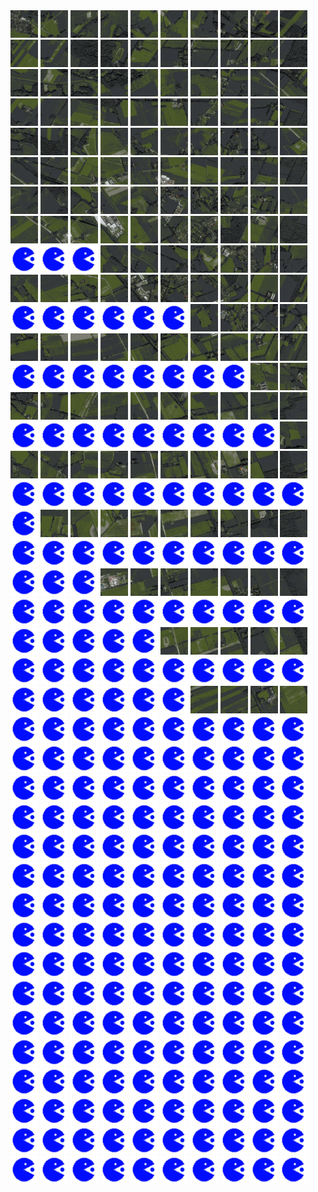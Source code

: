 <html>
<div>
<img src="https://github.com/HakkaTjakka/NL_TILE_MAP/blob/main/18/648/-1050/r.6480.-10500.png" height="44" width="44">
<img src="https://github.com/HakkaTjakka/NL_TILE_MAP/blob/main/18/648/-1050/r.6481.-10500.png" height="44" width="44">
<img src="https://github.com/HakkaTjakka/NL_TILE_MAP/blob/main/18/648/-1050/r.6482.-10500.png" height="44" width="44">
<img src="https://github.com/HakkaTjakka/NL_TILE_MAP/blob/main/18/648/-1050/r.6483.-10500.png" height="44" width="44">
<img src="https://github.com/HakkaTjakka/NL_TILE_MAP/blob/main/18/648/-1050/r.6484.-10500.png" height="44" width="44">
<img src="https://github.com/HakkaTjakka/NL_TILE_MAP/blob/main/18/648/-1050/r.6485.-10500.png" height="44" width="44">
<img src="https://github.com/HakkaTjakka/NL_TILE_MAP/blob/main/18/648/-1050/r.6486.-10500.png" height="44" width="44">
<img src="https://github.com/HakkaTjakka/NL_TILE_MAP/blob/main/18/648/-1050/r.6487.-10500.png" height="44" width="44">
<img src="https://github.com/HakkaTjakka/NL_TILE_MAP/blob/main/18/648/-1050/r.6488.-10500.png" height="44" width="44">
<img src="https://github.com/HakkaTjakka/NL_TILE_MAP/blob/main/18/648/-1050/r.6489.-10500.png" height="44" width="44">
<img src="https://github.com/HakkaTjakka/NL_TILE_MAP/blob/main/18/649/-1050/r.6490.-10500.png" height="44" width="44">
<img src="https://github.com/HakkaTjakka/NL_TILE_MAP/blob/main/18/649/-1050/r.6491.-10500.png" height="44" width="44">
<img src="https://github.com/HakkaTjakka/NL_TILE_MAP/blob/main/18/649/-1050/r.6492.-10500.png" height="44" width="44">
<img src="https://github.com/HakkaTjakka/NL_TILE_MAP/blob/main/18/649/-1050/r.6493.-10500.png" height="44" width="44">
<img src="https://github.com/HakkaTjakka/NL_TILE_MAP/blob/main/18/649/-1050/r.6494.-10500.png" height="44" width="44">
<img src="https://github.com/HakkaTjakka/NL_TILE_MAP/blob/main/18/649/-1050/r.6495.-10500.png" height="44" width="44">
<img src="https://github.com/HakkaTjakka/NL_TILE_MAP/blob/main/18/649/-1050/r.6496.-10500.png" height="44" width="44">
<img src="https://github.com/HakkaTjakka/NL_TILE_MAP/blob/main/18/649/-1050/r.6497.-10500.png" height="44" width="44">
<img src="https://github.com/HakkaTjakka/NL_TILE_MAP/blob/main/18/649/-1050/r.6498.-10500.png" height="44" width="44">
<img src="https://github.com/HakkaTjakka/NL_TILE_MAP/blob/main/18/649/-1050/r.6499.-10500.png" height="44" width="44">
<br>
<img src="https://github.com/HakkaTjakka/NL_TILE_MAP/blob/main/18/648/-1050/r.6480.-10499.png" height="44" width="44">
<img src="https://github.com/HakkaTjakka/NL_TILE_MAP/blob/main/18/648/-1050/r.6481.-10499.png" height="44" width="44">
<img src="https://github.com/HakkaTjakka/NL_TILE_MAP/blob/main/18/648/-1050/r.6482.-10499.png" height="44" width="44">
<img src="https://github.com/HakkaTjakka/NL_TILE_MAP/blob/main/18/648/-1050/r.6483.-10499.png" height="44" width="44">
<img src="https://github.com/HakkaTjakka/NL_TILE_MAP/blob/main/18/648/-1050/r.6484.-10499.png" height="44" width="44">
<img src="https://github.com/HakkaTjakka/NL_TILE_MAP/blob/main/18/648/-1050/r.6485.-10499.png" height="44" width="44">
<img src="https://github.com/HakkaTjakka/NL_TILE_MAP/blob/main/18/648/-1050/r.6486.-10499.png" height="44" width="44">
<img src="https://github.com/HakkaTjakka/NL_TILE_MAP/blob/main/18/648/-1050/r.6487.-10499.png" height="44" width="44">
<img src="https://github.com/HakkaTjakka/NL_TILE_MAP/blob/main/18/648/-1050/r.6488.-10499.png" height="44" width="44">
<img src="https://github.com/HakkaTjakka/NL_TILE_MAP/blob/main/18/648/-1050/r.6489.-10499.png" height="44" width="44">
<img src="https://github.com/HakkaTjakka/NL_TILE_MAP/blob/main/18/649/-1050/r.6490.-10499.png" height="44" width="44">
<img src="https://github.com/HakkaTjakka/NL_TILE_MAP/blob/main/18/649/-1050/r.6491.-10499.png" height="44" width="44">
<img src="https://github.com/HakkaTjakka/NL_TILE_MAP/blob/main/18/649/-1050/r.6492.-10499.png" height="44" width="44">
<img src="https://github.com/HakkaTjakka/NL_TILE_MAP/blob/main/18/649/-1050/r.6493.-10499.png" height="44" width="44">
<img src="https://github.com/HakkaTjakka/NL_TILE_MAP/blob/main/18/649/-1050/r.6494.-10499.png" height="44" width="44">
<img src="https://github.com/HakkaTjakka/NL_TILE_MAP/blob/main/18/649/-1050/r.6495.-10499.png" height="44" width="44">
<img src="https://github.com/HakkaTjakka/NL_TILE_MAP/blob/main/18/649/-1050/r.6496.-10499.png" height="44" width="44">
<img src="https://github.com/HakkaTjakka/NL_TILE_MAP/blob/main/18/649/-1050/r.6497.-10499.png" height="44" width="44">
<img src="https://github.com/HakkaTjakka/NL_TILE_MAP/blob/main/18/649/-1050/r.6498.-10499.png" height="44" width="44">
<img src="https://github.com/HakkaTjakka/NL_TILE_MAP/blob/main/18/649/-1050/r.6499.-10499.png" height="44" width="44">
<br>
<img src="https://github.com/HakkaTjakka/NL_TILE_MAP/blob/main/18/648/-1050/r.6480.-10498.png" height="44" width="44">
<img src="https://github.com/HakkaTjakka/NL_TILE_MAP/blob/main/18/648/-1050/r.6481.-10498.png" height="44" width="44">
<img src="https://github.com/HakkaTjakka/NL_TILE_MAP/blob/main/18/648/-1050/r.6482.-10498.png" height="44" width="44">
<img src="https://github.com/HakkaTjakka/NL_TILE_MAP/blob/main/18/648/-1050/r.6483.-10498.png" height="44" width="44">
<img src="https://github.com/HakkaTjakka/NL_TILE_MAP/blob/main/18/648/-1050/r.6484.-10498.png" height="44" width="44">
<img src="https://github.com/HakkaTjakka/NL_TILE_MAP/blob/main/18/648/-1050/r.6485.-10498.png" height="44" width="44">
<img src="https://github.com/HakkaTjakka/NL_TILE_MAP/blob/main/18/648/-1050/r.6486.-10498.png" height="44" width="44">
<img src="https://github.com/HakkaTjakka/NL_TILE_MAP/blob/main/18/648/-1050/r.6487.-10498.png" height="44" width="44">
<img src="https://github.com/HakkaTjakka/NL_TILE_MAP/blob/main/18/648/-1050/r.6488.-10498.png" height="44" width="44">
<img src="https://github.com/HakkaTjakka/NL_TILE_MAP/blob/main/18/648/-1050/r.6489.-10498.png" height="44" width="44">
<img src="https://github.com/HakkaTjakka/NL_TILE_MAP/blob/main/18/649/-1050/r.6490.-10498.png" height="44" width="44">
<img src="https://github.com/HakkaTjakka/NL_TILE_MAP/blob/main/18/649/-1050/r.6491.-10498.png" height="44" width="44">
<img src="https://github.com/HakkaTjakka/NL_TILE_MAP/blob/main/18/649/-1050/r.6492.-10498.png" height="44" width="44">
<img src="https://github.com/HakkaTjakka/NL_TILE_MAP/blob/main/18/649/-1050/r.6493.-10498.png" height="44" width="44">
<img src="https://github.com/HakkaTjakka/NL_TILE_MAP/blob/main/18/649/-1050/r.6494.-10498.png" height="44" width="44">
<img src="https://github.com/HakkaTjakka/NL_TILE_MAP/blob/main/18/649/-1050/r.6495.-10498.png" height="44" width="44">
<img src="https://github.com/HakkaTjakka/NL_TILE_MAP/blob/main/18/649/-1050/r.6496.-10498.png" height="44" width="44">
<img src="https://github.com/HakkaTjakka/NL_TILE_MAP/blob/main/18/649/-1050/r.6497.-10498.png" height="44" width="44">
<img src="https://github.com/HakkaTjakka/NL_TILE_MAP/blob/main/18/649/-1050/r.6498.-10498.png" height="44" width="44">
<img src="https://github.com/HakkaTjakka/NL_TILE_MAP/blob/main/18/649/-1050/r.6499.-10498.png" height="44" width="44">
<br>
<img src="https://github.com/HakkaTjakka/NL_TILE_MAP/blob/main/18/648/-1050/r.6480.-10497.png" height="44" width="44">
<img src="https://github.com/HakkaTjakka/NL_TILE_MAP/blob/main/18/648/-1050/r.6481.-10497.png" height="44" width="44">
<img src="https://github.com/HakkaTjakka/NL_TILE_MAP/blob/main/18/648/-1050/r.6482.-10497.png" height="44" width="44">
<img src="https://github.com/HakkaTjakka/NL_TILE_MAP/blob/main/18/648/-1050/r.6483.-10497.png" height="44" width="44">
<img src="https://github.com/HakkaTjakka/NL_TILE_MAP/blob/main/18/648/-1050/r.6484.-10497.png" height="44" width="44">
<img src="https://github.com/HakkaTjakka/NL_TILE_MAP/blob/main/18/648/-1050/r.6485.-10497.png" height="44" width="44">
<img src="https://github.com/HakkaTjakka/NL_TILE_MAP/blob/main/18/648/-1050/r.6486.-10497.png" height="44" width="44">
<img src="https://github.com/HakkaTjakka/NL_TILE_MAP/blob/main/18/648/-1050/r.6487.-10497.png" height="44" width="44">
<img src="https://github.com/HakkaTjakka/NL_TILE_MAP/blob/main/18/648/-1050/r.6488.-10497.png" height="44" width="44">
<img src="https://github.com/HakkaTjakka/NL_TILE_MAP/blob/main/18/648/-1050/r.6489.-10497.png" height="44" width="44">
<img src="https://github.com/HakkaTjakka/NL_TILE_MAP/blob/main/18/649/-1050/r.6490.-10497.png" height="44" width="44">
<img src="https://github.com/HakkaTjakka/NL_TILE_MAP/blob/main/18/649/-1050/r.6491.-10497.png" height="44" width="44">
<img src="https://github.com/HakkaTjakka/NL_TILE_MAP/blob/main/18/649/-1050/r.6492.-10497.png" height="44" width="44">
<img src="https://github.com/HakkaTjakka/NL_TILE_MAP/blob/main/18/649/-1050/r.6493.-10497.png" height="44" width="44">
<img src="https://github.com/HakkaTjakka/NL_TILE_MAP/blob/main/18/649/-1050/r.6494.-10497.png" height="44" width="44">
<img src="https://github.com/HakkaTjakka/NL_TILE_MAP/blob/main/18/649/-1050/r.6495.-10497.png" height="44" width="44">
<img src="https://github.com/HakkaTjakka/NL_TILE_MAP/blob/main/18/649/-1050/r.6496.-10497.png" height="44" width="44">
<img src="https://github.com/HakkaTjakka/NL_TILE_MAP/blob/main/18/649/-1050/r.6497.-10497.png" height="44" width="44">
<img src="https://github.com/HakkaTjakka/NL_TILE_MAP/blob/main/18/649/-1050/r.6498.-10497.png" height="44" width="44">
<img src="https://github.com/HakkaTjakka/NL_TILE_MAP/blob/main/18/649/-1050/r.6499.-10497.png" height="44" width="44">
<br>
<img src="https://github.com/HakkaTjakka/NL_TILE_MAP/blob/main/source.png" height="44" width="44">
<img src="https://github.com/HakkaTjakka/NL_TILE_MAP/blob/main/source.png" height="44" width="44">
<img src="https://github.com/HakkaTjakka/NL_TILE_MAP/blob/main/source.png" height="44" width="44">
<img src="https://github.com/HakkaTjakka/NL_TILE_MAP/blob/main/18/648/-1050/r.6483.-10496.png" height="44" width="44">
<img src="https://github.com/HakkaTjakka/NL_TILE_MAP/blob/main/18/648/-1050/r.6484.-10496.png" height="44" width="44">
<img src="https://github.com/HakkaTjakka/NL_TILE_MAP/blob/main/18/648/-1050/r.6485.-10496.png" height="44" width="44">
<img src="https://github.com/HakkaTjakka/NL_TILE_MAP/blob/main/18/648/-1050/r.6486.-10496.png" height="44" width="44">
<img src="https://github.com/HakkaTjakka/NL_TILE_MAP/blob/main/18/648/-1050/r.6487.-10496.png" height="44" width="44">
<img src="https://github.com/HakkaTjakka/NL_TILE_MAP/blob/main/18/648/-1050/r.6488.-10496.png" height="44" width="44">
<img src="https://github.com/HakkaTjakka/NL_TILE_MAP/blob/main/18/648/-1050/r.6489.-10496.png" height="44" width="44">
<img src="https://github.com/HakkaTjakka/NL_TILE_MAP/blob/main/18/649/-1050/r.6490.-10496.png" height="44" width="44">
<img src="https://github.com/HakkaTjakka/NL_TILE_MAP/blob/main/18/649/-1050/r.6491.-10496.png" height="44" width="44">
<img src="https://github.com/HakkaTjakka/NL_TILE_MAP/blob/main/18/649/-1050/r.6492.-10496.png" height="44" width="44">
<img src="https://github.com/HakkaTjakka/NL_TILE_MAP/blob/main/18/649/-1050/r.6493.-10496.png" height="44" width="44">
<img src="https://github.com/HakkaTjakka/NL_TILE_MAP/blob/main/18/649/-1050/r.6494.-10496.png" height="44" width="44">
<img src="https://github.com/HakkaTjakka/NL_TILE_MAP/blob/main/18/649/-1050/r.6495.-10496.png" height="44" width="44">
<img src="https://github.com/HakkaTjakka/NL_TILE_MAP/blob/main/18/649/-1050/r.6496.-10496.png" height="44" width="44">
<img src="https://github.com/HakkaTjakka/NL_TILE_MAP/blob/main/18/649/-1050/r.6497.-10496.png" height="44" width="44">
<img src="https://github.com/HakkaTjakka/NL_TILE_MAP/blob/main/18/649/-1050/r.6498.-10496.png" height="44" width="44">
<img src="https://github.com/HakkaTjakka/NL_TILE_MAP/blob/main/18/649/-1050/r.6499.-10496.png" height="44" width="44">
<br>
<img src="https://github.com/HakkaTjakka/NL_TILE_MAP/blob/main/source.png" height="44" width="44">
<img src="https://github.com/HakkaTjakka/NL_TILE_MAP/blob/main/source.png" height="44" width="44">
<img src="https://github.com/HakkaTjakka/NL_TILE_MAP/blob/main/source.png" height="44" width="44">
<img src="https://github.com/HakkaTjakka/NL_TILE_MAP/blob/main/source.png" height="44" width="44">
<img src="https://github.com/HakkaTjakka/NL_TILE_MAP/blob/main/source.png" height="44" width="44">
<img src="https://github.com/HakkaTjakka/NL_TILE_MAP/blob/main/source.png" height="44" width="44">
<img src="https://github.com/HakkaTjakka/NL_TILE_MAP/blob/main/18/648/-1050/r.6486.-10495.png" height="44" width="44">
<img src="https://github.com/HakkaTjakka/NL_TILE_MAP/blob/main/18/648/-1050/r.6487.-10495.png" height="44" width="44">
<img src="https://github.com/HakkaTjakka/NL_TILE_MAP/blob/main/18/648/-1050/r.6488.-10495.png" height="44" width="44">
<img src="https://github.com/HakkaTjakka/NL_TILE_MAP/blob/main/18/648/-1050/r.6489.-10495.png" height="44" width="44">
<img src="https://github.com/HakkaTjakka/NL_TILE_MAP/blob/main/18/649/-1050/r.6490.-10495.png" height="44" width="44">
<img src="https://github.com/HakkaTjakka/NL_TILE_MAP/blob/main/18/649/-1050/r.6491.-10495.png" height="44" width="44">
<img src="https://github.com/HakkaTjakka/NL_TILE_MAP/blob/main/18/649/-1050/r.6492.-10495.png" height="44" width="44">
<img src="https://github.com/HakkaTjakka/NL_TILE_MAP/blob/main/18/649/-1050/r.6493.-10495.png" height="44" width="44">
<img src="https://github.com/HakkaTjakka/NL_TILE_MAP/blob/main/18/649/-1050/r.6494.-10495.png" height="44" width="44">
<img src="https://github.com/HakkaTjakka/NL_TILE_MAP/blob/main/18/649/-1050/r.6495.-10495.png" height="44" width="44">
<img src="https://github.com/HakkaTjakka/NL_TILE_MAP/blob/main/18/649/-1050/r.6496.-10495.png" height="44" width="44">
<img src="https://github.com/HakkaTjakka/NL_TILE_MAP/blob/main/18/649/-1050/r.6497.-10495.png" height="44" width="44">
<img src="https://github.com/HakkaTjakka/NL_TILE_MAP/blob/main/18/649/-1050/r.6498.-10495.png" height="44" width="44">
<img src="https://github.com/HakkaTjakka/NL_TILE_MAP/blob/main/18/649/-1050/r.6499.-10495.png" height="44" width="44">
<br>
<img src="https://github.com/HakkaTjakka/NL_TILE_MAP/blob/main/source.png" height="44" width="44">
<img src="https://github.com/HakkaTjakka/NL_TILE_MAP/blob/main/source.png" height="44" width="44">
<img src="https://github.com/HakkaTjakka/NL_TILE_MAP/blob/main/source.png" height="44" width="44">
<img src="https://github.com/HakkaTjakka/NL_TILE_MAP/blob/main/source.png" height="44" width="44">
<img src="https://github.com/HakkaTjakka/NL_TILE_MAP/blob/main/source.png" height="44" width="44">
<img src="https://github.com/HakkaTjakka/NL_TILE_MAP/blob/main/source.png" height="44" width="44">
<img src="https://github.com/HakkaTjakka/NL_TILE_MAP/blob/main/source.png" height="44" width="44">
<img src="https://github.com/HakkaTjakka/NL_TILE_MAP/blob/main/source.png" height="44" width="44">
<img src="https://github.com/HakkaTjakka/NL_TILE_MAP/blob/main/18/648/-1050/r.6488.-10494.png" height="44" width="44">
<img src="https://github.com/HakkaTjakka/NL_TILE_MAP/blob/main/18/648/-1050/r.6489.-10494.png" height="44" width="44">
<img src="https://github.com/HakkaTjakka/NL_TILE_MAP/blob/main/18/649/-1050/r.6490.-10494.png" height="44" width="44">
<img src="https://github.com/HakkaTjakka/NL_TILE_MAP/blob/main/18/649/-1050/r.6491.-10494.png" height="44" width="44">
<img src="https://github.com/HakkaTjakka/NL_TILE_MAP/blob/main/18/649/-1050/r.6492.-10494.png" height="44" width="44">
<img src="https://github.com/HakkaTjakka/NL_TILE_MAP/blob/main/18/649/-1050/r.6493.-10494.png" height="44" width="44">
<img src="https://github.com/HakkaTjakka/NL_TILE_MAP/blob/main/18/649/-1050/r.6494.-10494.png" height="44" width="44">
<img src="https://github.com/HakkaTjakka/NL_TILE_MAP/blob/main/18/649/-1050/r.6495.-10494.png" height="44" width="44">
<img src="https://github.com/HakkaTjakka/NL_TILE_MAP/blob/main/18/649/-1050/r.6496.-10494.png" height="44" width="44">
<img src="https://github.com/HakkaTjakka/NL_TILE_MAP/blob/main/18/649/-1050/r.6497.-10494.png" height="44" width="44">
<img src="https://github.com/HakkaTjakka/NL_TILE_MAP/blob/main/18/649/-1050/r.6498.-10494.png" height="44" width="44">
<img src="https://github.com/HakkaTjakka/NL_TILE_MAP/blob/main/18/649/-1050/r.6499.-10494.png" height="44" width="44">
<br>
<img src="https://github.com/HakkaTjakka/NL_TILE_MAP/blob/main/source.png" height="44" width="44">
<img src="https://github.com/HakkaTjakka/NL_TILE_MAP/blob/main/source.png" height="44" width="44">
<img src="https://github.com/HakkaTjakka/NL_TILE_MAP/blob/main/source.png" height="44" width="44">
<img src="https://github.com/HakkaTjakka/NL_TILE_MAP/blob/main/source.png" height="44" width="44">
<img src="https://github.com/HakkaTjakka/NL_TILE_MAP/blob/main/source.png" height="44" width="44">
<img src="https://github.com/HakkaTjakka/NL_TILE_MAP/blob/main/source.png" height="44" width="44">
<img src="https://github.com/HakkaTjakka/NL_TILE_MAP/blob/main/source.png" height="44" width="44">
<img src="https://github.com/HakkaTjakka/NL_TILE_MAP/blob/main/source.png" height="44" width="44">
<img src="https://github.com/HakkaTjakka/NL_TILE_MAP/blob/main/source.png" height="44" width="44">
<img src="https://github.com/HakkaTjakka/NL_TILE_MAP/blob/main/18/648/-1050/r.6489.-10493.png" height="44" width="44">
<img src="https://github.com/HakkaTjakka/NL_TILE_MAP/blob/main/18/649/-1050/r.6490.-10493.png" height="44" width="44">
<img src="https://github.com/HakkaTjakka/NL_TILE_MAP/blob/main/18/649/-1050/r.6491.-10493.png" height="44" width="44">
<img src="https://github.com/HakkaTjakka/NL_TILE_MAP/blob/main/18/649/-1050/r.6492.-10493.png" height="44" width="44">
<img src="https://github.com/HakkaTjakka/NL_TILE_MAP/blob/main/18/649/-1050/r.6493.-10493.png" height="44" width="44">
<img src="https://github.com/HakkaTjakka/NL_TILE_MAP/blob/main/18/649/-1050/r.6494.-10493.png" height="44" width="44">
<img src="https://github.com/HakkaTjakka/NL_TILE_MAP/blob/main/18/649/-1050/r.6495.-10493.png" height="44" width="44">
<img src="https://github.com/HakkaTjakka/NL_TILE_MAP/blob/main/18/649/-1050/r.6496.-10493.png" height="44" width="44">
<img src="https://github.com/HakkaTjakka/NL_TILE_MAP/blob/main/18/649/-1050/r.6497.-10493.png" height="44" width="44">
<img src="https://github.com/HakkaTjakka/NL_TILE_MAP/blob/main/18/649/-1050/r.6498.-10493.png" height="44" width="44">
<img src="https://github.com/HakkaTjakka/NL_TILE_MAP/blob/main/18/649/-1050/r.6499.-10493.png" height="44" width="44">
<br>
<img src="https://github.com/HakkaTjakka/NL_TILE_MAP/blob/main/source.png" height="44" width="44">
<img src="https://github.com/HakkaTjakka/NL_TILE_MAP/blob/main/source.png" height="44" width="44">
<img src="https://github.com/HakkaTjakka/NL_TILE_MAP/blob/main/source.png" height="44" width="44">
<img src="https://github.com/HakkaTjakka/NL_TILE_MAP/blob/main/source.png" height="44" width="44">
<img src="https://github.com/HakkaTjakka/NL_TILE_MAP/blob/main/source.png" height="44" width="44">
<img src="https://github.com/HakkaTjakka/NL_TILE_MAP/blob/main/source.png" height="44" width="44">
<img src="https://github.com/HakkaTjakka/NL_TILE_MAP/blob/main/source.png" height="44" width="44">
<img src="https://github.com/HakkaTjakka/NL_TILE_MAP/blob/main/source.png" height="44" width="44">
<img src="https://github.com/HakkaTjakka/NL_TILE_MAP/blob/main/source.png" height="44" width="44">
<img src="https://github.com/HakkaTjakka/NL_TILE_MAP/blob/main/source.png" height="44" width="44">
<img src="https://github.com/HakkaTjakka/NL_TILE_MAP/blob/main/source.png" height="44" width="44">
<img src="https://github.com/HakkaTjakka/NL_TILE_MAP/blob/main/18/649/-1050/r.6491.-10492.png" height="44" width="44">
<img src="https://github.com/HakkaTjakka/NL_TILE_MAP/blob/main/18/649/-1050/r.6492.-10492.png" height="44" width="44">
<img src="https://github.com/HakkaTjakka/NL_TILE_MAP/blob/main/18/649/-1050/r.6493.-10492.png" height="44" width="44">
<img src="https://github.com/HakkaTjakka/NL_TILE_MAP/blob/main/18/649/-1050/r.6494.-10492.png" height="44" width="44">
<img src="https://github.com/HakkaTjakka/NL_TILE_MAP/blob/main/18/649/-1050/r.6495.-10492.png" height="44" width="44">
<img src="https://github.com/HakkaTjakka/NL_TILE_MAP/blob/main/18/649/-1050/r.6496.-10492.png" height="44" width="44">
<img src="https://github.com/HakkaTjakka/NL_TILE_MAP/blob/main/18/649/-1050/r.6497.-10492.png" height="44" width="44">
<img src="https://github.com/HakkaTjakka/NL_TILE_MAP/blob/main/18/649/-1050/r.6498.-10492.png" height="44" width="44">
<img src="https://github.com/HakkaTjakka/NL_TILE_MAP/blob/main/18/649/-1050/r.6499.-10492.png" height="44" width="44">
<br>
<img src="https://github.com/HakkaTjakka/NL_TILE_MAP/blob/main/source.png" height="44" width="44">
<img src="https://github.com/HakkaTjakka/NL_TILE_MAP/blob/main/source.png" height="44" width="44">
<img src="https://github.com/HakkaTjakka/NL_TILE_MAP/blob/main/source.png" height="44" width="44">
<img src="https://github.com/HakkaTjakka/NL_TILE_MAP/blob/main/source.png" height="44" width="44">
<img src="https://github.com/HakkaTjakka/NL_TILE_MAP/blob/main/source.png" height="44" width="44">
<img src="https://github.com/HakkaTjakka/NL_TILE_MAP/blob/main/source.png" height="44" width="44">
<img src="https://github.com/HakkaTjakka/NL_TILE_MAP/blob/main/source.png" height="44" width="44">
<img src="https://github.com/HakkaTjakka/NL_TILE_MAP/blob/main/source.png" height="44" width="44">
<img src="https://github.com/HakkaTjakka/NL_TILE_MAP/blob/main/source.png" height="44" width="44">
<img src="https://github.com/HakkaTjakka/NL_TILE_MAP/blob/main/source.png" height="44" width="44">
<img src="https://github.com/HakkaTjakka/NL_TILE_MAP/blob/main/source.png" height="44" width="44">
<img src="https://github.com/HakkaTjakka/NL_TILE_MAP/blob/main/source.png" height="44" width="44">
<img src="https://github.com/HakkaTjakka/NL_TILE_MAP/blob/main/source.png" height="44" width="44">
<img src="https://github.com/HakkaTjakka/NL_TILE_MAP/blob/main/18/649/-1050/r.6493.-10491.png" height="44" width="44">
<img src="https://github.com/HakkaTjakka/NL_TILE_MAP/blob/main/18/649/-1050/r.6494.-10491.png" height="44" width="44">
<img src="https://github.com/HakkaTjakka/NL_TILE_MAP/blob/main/18/649/-1050/r.6495.-10491.png" height="44" width="44">
<img src="https://github.com/HakkaTjakka/NL_TILE_MAP/blob/main/18/649/-1050/r.6496.-10491.png" height="44" width="44">
<img src="https://github.com/HakkaTjakka/NL_TILE_MAP/blob/main/18/649/-1050/r.6497.-10491.png" height="44" width="44">
<img src="https://github.com/HakkaTjakka/NL_TILE_MAP/blob/main/18/649/-1050/r.6498.-10491.png" height="44" width="44">
<img src="https://github.com/HakkaTjakka/NL_TILE_MAP/blob/main/18/649/-1050/r.6499.-10491.png" height="44" width="44">
<br>
<img src="https://github.com/HakkaTjakka/NL_TILE_MAP/blob/main/source.png" height="44" width="44">
<img src="https://github.com/HakkaTjakka/NL_TILE_MAP/blob/main/source.png" height="44" width="44">
<img src="https://github.com/HakkaTjakka/NL_TILE_MAP/blob/main/source.png" height="44" width="44">
<img src="https://github.com/HakkaTjakka/NL_TILE_MAP/blob/main/source.png" height="44" width="44">
<img src="https://github.com/HakkaTjakka/NL_TILE_MAP/blob/main/source.png" height="44" width="44">
<img src="https://github.com/HakkaTjakka/NL_TILE_MAP/blob/main/source.png" height="44" width="44">
<img src="https://github.com/HakkaTjakka/NL_TILE_MAP/blob/main/source.png" height="44" width="44">
<img src="https://github.com/HakkaTjakka/NL_TILE_MAP/blob/main/source.png" height="44" width="44">
<img src="https://github.com/HakkaTjakka/NL_TILE_MAP/blob/main/source.png" height="44" width="44">
<img src="https://github.com/HakkaTjakka/NL_TILE_MAP/blob/main/source.png" height="44" width="44">
<img src="https://github.com/HakkaTjakka/NL_TILE_MAP/blob/main/source.png" height="44" width="44">
<img src="https://github.com/HakkaTjakka/NL_TILE_MAP/blob/main/source.png" height="44" width="44">
<img src="https://github.com/HakkaTjakka/NL_TILE_MAP/blob/main/source.png" height="44" width="44">
<img src="https://github.com/HakkaTjakka/NL_TILE_MAP/blob/main/source.png" height="44" width="44">
<img src="https://github.com/HakkaTjakka/NL_TILE_MAP/blob/main/source.png" height="44" width="44">
<img src="https://github.com/HakkaTjakka/NL_TILE_MAP/blob/main/18/649/-1049/r.6495.-10490.png" height="44" width="44">
<img src="https://github.com/HakkaTjakka/NL_TILE_MAP/blob/main/18/649/-1049/r.6496.-10490.png" height="44" width="44">
<img src="https://github.com/HakkaTjakka/NL_TILE_MAP/blob/main/18/649/-1049/r.6497.-10490.png" height="44" width="44">
<img src="https://github.com/HakkaTjakka/NL_TILE_MAP/blob/main/18/649/-1049/r.6498.-10490.png" height="44" width="44">
<img src="https://github.com/HakkaTjakka/NL_TILE_MAP/blob/main/18/649/-1049/r.6499.-10490.png" height="44" width="44">
<br>
<img src="https://github.com/HakkaTjakka/NL_TILE_MAP/blob/main/source.png" height="44" width="44">
<img src="https://github.com/HakkaTjakka/NL_TILE_MAP/blob/main/source.png" height="44" width="44">
<img src="https://github.com/HakkaTjakka/NL_TILE_MAP/blob/main/source.png" height="44" width="44">
<img src="https://github.com/HakkaTjakka/NL_TILE_MAP/blob/main/source.png" height="44" width="44">
<img src="https://github.com/HakkaTjakka/NL_TILE_MAP/blob/main/source.png" height="44" width="44">
<img src="https://github.com/HakkaTjakka/NL_TILE_MAP/blob/main/source.png" height="44" width="44">
<img src="https://github.com/HakkaTjakka/NL_TILE_MAP/blob/main/source.png" height="44" width="44">
<img src="https://github.com/HakkaTjakka/NL_TILE_MAP/blob/main/source.png" height="44" width="44">
<img src="https://github.com/HakkaTjakka/NL_TILE_MAP/blob/main/source.png" height="44" width="44">
<img src="https://github.com/HakkaTjakka/NL_TILE_MAP/blob/main/source.png" height="44" width="44">
<img src="https://github.com/HakkaTjakka/NL_TILE_MAP/blob/main/source.png" height="44" width="44">
<img src="https://github.com/HakkaTjakka/NL_TILE_MAP/blob/main/source.png" height="44" width="44">
<img src="https://github.com/HakkaTjakka/NL_TILE_MAP/blob/main/source.png" height="44" width="44">
<img src="https://github.com/HakkaTjakka/NL_TILE_MAP/blob/main/source.png" height="44" width="44">
<img src="https://github.com/HakkaTjakka/NL_TILE_MAP/blob/main/source.png" height="44" width="44">
<img src="https://github.com/HakkaTjakka/NL_TILE_MAP/blob/main/source.png" height="44" width="44">
<img src="https://github.com/HakkaTjakka/NL_TILE_MAP/blob/main/18/649/-1049/r.6496.-10489.png" height="44" width="44">
<img src="https://github.com/HakkaTjakka/NL_TILE_MAP/blob/main/18/649/-1049/r.6497.-10489.png" height="44" width="44">
<img src="https://github.com/HakkaTjakka/NL_TILE_MAP/blob/main/18/649/-1049/r.6498.-10489.png" height="44" width="44">
<img src="https://github.com/HakkaTjakka/NL_TILE_MAP/blob/main/18/649/-1049/r.6499.-10489.png" height="44" width="44">
<br>
<img src="https://github.com/HakkaTjakka/NL_TILE_MAP/blob/main/source.png" height="44" width="44">
<img src="https://github.com/HakkaTjakka/NL_TILE_MAP/blob/main/source.png" height="44" width="44">
<img src="https://github.com/HakkaTjakka/NL_TILE_MAP/blob/main/source.png" height="44" width="44">
<img src="https://github.com/HakkaTjakka/NL_TILE_MAP/blob/main/source.png" height="44" width="44">
<img src="https://github.com/HakkaTjakka/NL_TILE_MAP/blob/main/source.png" height="44" width="44">
<img src="https://github.com/HakkaTjakka/NL_TILE_MAP/blob/main/source.png" height="44" width="44">
<img src="https://github.com/HakkaTjakka/NL_TILE_MAP/blob/main/source.png" height="44" width="44">
<img src="https://github.com/HakkaTjakka/NL_TILE_MAP/blob/main/source.png" height="44" width="44">
<img src="https://github.com/HakkaTjakka/NL_TILE_MAP/blob/main/source.png" height="44" width="44">
<img src="https://github.com/HakkaTjakka/NL_TILE_MAP/blob/main/source.png" height="44" width="44">
<img src="https://github.com/HakkaTjakka/NL_TILE_MAP/blob/main/source.png" height="44" width="44">
<img src="https://github.com/HakkaTjakka/NL_TILE_MAP/blob/main/source.png" height="44" width="44">
<img src="https://github.com/HakkaTjakka/NL_TILE_MAP/blob/main/source.png" height="44" width="44">
<img src="https://github.com/HakkaTjakka/NL_TILE_MAP/blob/main/source.png" height="44" width="44">
<img src="https://github.com/HakkaTjakka/NL_TILE_MAP/blob/main/source.png" height="44" width="44">
<img src="https://github.com/HakkaTjakka/NL_TILE_MAP/blob/main/source.png" height="44" width="44">
<img src="https://github.com/HakkaTjakka/NL_TILE_MAP/blob/main/source.png" height="44" width="44">
<img src="https://github.com/HakkaTjakka/NL_TILE_MAP/blob/main/source.png" height="44" width="44">
<img src="https://github.com/HakkaTjakka/NL_TILE_MAP/blob/main/source.png" height="44" width="44">
<img src="https://github.com/HakkaTjakka/NL_TILE_MAP/blob/main/source.png" height="44" width="44">
<br>
<img src="https://github.com/HakkaTjakka/NL_TILE_MAP/blob/main/source.png" height="44" width="44">
<img src="https://github.com/HakkaTjakka/NL_TILE_MAP/blob/main/source.png" height="44" width="44">
<img src="https://github.com/HakkaTjakka/NL_TILE_MAP/blob/main/source.png" height="44" width="44">
<img src="https://github.com/HakkaTjakka/NL_TILE_MAP/blob/main/source.png" height="44" width="44">
<img src="https://github.com/HakkaTjakka/NL_TILE_MAP/blob/main/source.png" height="44" width="44">
<img src="https://github.com/HakkaTjakka/NL_TILE_MAP/blob/main/source.png" height="44" width="44">
<img src="https://github.com/HakkaTjakka/NL_TILE_MAP/blob/main/source.png" height="44" width="44">
<img src="https://github.com/HakkaTjakka/NL_TILE_MAP/blob/main/source.png" height="44" width="44">
<img src="https://github.com/HakkaTjakka/NL_TILE_MAP/blob/main/source.png" height="44" width="44">
<img src="https://github.com/HakkaTjakka/NL_TILE_MAP/blob/main/source.png" height="44" width="44">
<img src="https://github.com/HakkaTjakka/NL_TILE_MAP/blob/main/source.png" height="44" width="44">
<img src="https://github.com/HakkaTjakka/NL_TILE_MAP/blob/main/source.png" height="44" width="44">
<img src="https://github.com/HakkaTjakka/NL_TILE_MAP/blob/main/source.png" height="44" width="44">
<img src="https://github.com/HakkaTjakka/NL_TILE_MAP/blob/main/source.png" height="44" width="44">
<img src="https://github.com/HakkaTjakka/NL_TILE_MAP/blob/main/source.png" height="44" width="44">
<img src="https://github.com/HakkaTjakka/NL_TILE_MAP/blob/main/source.png" height="44" width="44">
<img src="https://github.com/HakkaTjakka/NL_TILE_MAP/blob/main/source.png" height="44" width="44">
<img src="https://github.com/HakkaTjakka/NL_TILE_MAP/blob/main/source.png" height="44" width="44">
<img src="https://github.com/HakkaTjakka/NL_TILE_MAP/blob/main/source.png" height="44" width="44">
<img src="https://github.com/HakkaTjakka/NL_TILE_MAP/blob/main/source.png" height="44" width="44">
<br>
<img src="https://github.com/HakkaTjakka/NL_TILE_MAP/blob/main/source.png" height="44" width="44">
<img src="https://github.com/HakkaTjakka/NL_TILE_MAP/blob/main/source.png" height="44" width="44">
<img src="https://github.com/HakkaTjakka/NL_TILE_MAP/blob/main/source.png" height="44" width="44">
<img src="https://github.com/HakkaTjakka/NL_TILE_MAP/blob/main/source.png" height="44" width="44">
<img src="https://github.com/HakkaTjakka/NL_TILE_MAP/blob/main/source.png" height="44" width="44">
<img src="https://github.com/HakkaTjakka/NL_TILE_MAP/blob/main/source.png" height="44" width="44">
<img src="https://github.com/HakkaTjakka/NL_TILE_MAP/blob/main/source.png" height="44" width="44">
<img src="https://github.com/HakkaTjakka/NL_TILE_MAP/blob/main/source.png" height="44" width="44">
<img src="https://github.com/HakkaTjakka/NL_TILE_MAP/blob/main/source.png" height="44" width="44">
<img src="https://github.com/HakkaTjakka/NL_TILE_MAP/blob/main/source.png" height="44" width="44">
<img src="https://github.com/HakkaTjakka/NL_TILE_MAP/blob/main/source.png" height="44" width="44">
<img src="https://github.com/HakkaTjakka/NL_TILE_MAP/blob/main/source.png" height="44" width="44">
<img src="https://github.com/HakkaTjakka/NL_TILE_MAP/blob/main/source.png" height="44" width="44">
<img src="https://github.com/HakkaTjakka/NL_TILE_MAP/blob/main/source.png" height="44" width="44">
<img src="https://github.com/HakkaTjakka/NL_TILE_MAP/blob/main/source.png" height="44" width="44">
<img src="https://github.com/HakkaTjakka/NL_TILE_MAP/blob/main/source.png" height="44" width="44">
<img src="https://github.com/HakkaTjakka/NL_TILE_MAP/blob/main/source.png" height="44" width="44">
<img src="https://github.com/HakkaTjakka/NL_TILE_MAP/blob/main/source.png" height="44" width="44">
<img src="https://github.com/HakkaTjakka/NL_TILE_MAP/blob/main/source.png" height="44" width="44">
<img src="https://github.com/HakkaTjakka/NL_TILE_MAP/blob/main/source.png" height="44" width="44">
<br>
<img src="https://github.com/HakkaTjakka/NL_TILE_MAP/blob/main/source.png" height="44" width="44">
<img src="https://github.com/HakkaTjakka/NL_TILE_MAP/blob/main/source.png" height="44" width="44">
<img src="https://github.com/HakkaTjakka/NL_TILE_MAP/blob/main/source.png" height="44" width="44">
<img src="https://github.com/HakkaTjakka/NL_TILE_MAP/blob/main/source.png" height="44" width="44">
<img src="https://github.com/HakkaTjakka/NL_TILE_MAP/blob/main/source.png" height="44" width="44">
<img src="https://github.com/HakkaTjakka/NL_TILE_MAP/blob/main/source.png" height="44" width="44">
<img src="https://github.com/HakkaTjakka/NL_TILE_MAP/blob/main/source.png" height="44" width="44">
<img src="https://github.com/HakkaTjakka/NL_TILE_MAP/blob/main/source.png" height="44" width="44">
<img src="https://github.com/HakkaTjakka/NL_TILE_MAP/blob/main/source.png" height="44" width="44">
<img src="https://github.com/HakkaTjakka/NL_TILE_MAP/blob/main/source.png" height="44" width="44">
<img src="https://github.com/HakkaTjakka/NL_TILE_MAP/blob/main/source.png" height="44" width="44">
<img src="https://github.com/HakkaTjakka/NL_TILE_MAP/blob/main/source.png" height="44" width="44">
<img src="https://github.com/HakkaTjakka/NL_TILE_MAP/blob/main/source.png" height="44" width="44">
<img src="https://github.com/HakkaTjakka/NL_TILE_MAP/blob/main/source.png" height="44" width="44">
<img src="https://github.com/HakkaTjakka/NL_TILE_MAP/blob/main/source.png" height="44" width="44">
<img src="https://github.com/HakkaTjakka/NL_TILE_MAP/blob/main/source.png" height="44" width="44">
<img src="https://github.com/HakkaTjakka/NL_TILE_MAP/blob/main/source.png" height="44" width="44">
<img src="https://github.com/HakkaTjakka/NL_TILE_MAP/blob/main/source.png" height="44" width="44">
<img src="https://github.com/HakkaTjakka/NL_TILE_MAP/blob/main/source.png" height="44" width="44">
<img src="https://github.com/HakkaTjakka/NL_TILE_MAP/blob/main/source.png" height="44" width="44">
<br>
<img src="https://github.com/HakkaTjakka/NL_TILE_MAP/blob/main/source.png" height="44" width="44">
<img src="https://github.com/HakkaTjakka/NL_TILE_MAP/blob/main/source.png" height="44" width="44">
<img src="https://github.com/HakkaTjakka/NL_TILE_MAP/blob/main/source.png" height="44" width="44">
<img src="https://github.com/HakkaTjakka/NL_TILE_MAP/blob/main/source.png" height="44" width="44">
<img src="https://github.com/HakkaTjakka/NL_TILE_MAP/blob/main/source.png" height="44" width="44">
<img src="https://github.com/HakkaTjakka/NL_TILE_MAP/blob/main/source.png" height="44" width="44">
<img src="https://github.com/HakkaTjakka/NL_TILE_MAP/blob/main/source.png" height="44" width="44">
<img src="https://github.com/HakkaTjakka/NL_TILE_MAP/blob/main/source.png" height="44" width="44">
<img src="https://github.com/HakkaTjakka/NL_TILE_MAP/blob/main/source.png" height="44" width="44">
<img src="https://github.com/HakkaTjakka/NL_TILE_MAP/blob/main/source.png" height="44" width="44">
<img src="https://github.com/HakkaTjakka/NL_TILE_MAP/blob/main/source.png" height="44" width="44">
<img src="https://github.com/HakkaTjakka/NL_TILE_MAP/blob/main/source.png" height="44" width="44">
<img src="https://github.com/HakkaTjakka/NL_TILE_MAP/blob/main/source.png" height="44" width="44">
<img src="https://github.com/HakkaTjakka/NL_TILE_MAP/blob/main/source.png" height="44" width="44">
<img src="https://github.com/HakkaTjakka/NL_TILE_MAP/blob/main/source.png" height="44" width="44">
<img src="https://github.com/HakkaTjakka/NL_TILE_MAP/blob/main/source.png" height="44" width="44">
<img src="https://github.com/HakkaTjakka/NL_TILE_MAP/blob/main/source.png" height="44" width="44">
<img src="https://github.com/HakkaTjakka/NL_TILE_MAP/blob/main/source.png" height="44" width="44">
<img src="https://github.com/HakkaTjakka/NL_TILE_MAP/blob/main/source.png" height="44" width="44">
<img src="https://github.com/HakkaTjakka/NL_TILE_MAP/blob/main/source.png" height="44" width="44">
<br>
<img src="https://github.com/HakkaTjakka/NL_TILE_MAP/blob/main/source.png" height="44" width="44">
<img src="https://github.com/HakkaTjakka/NL_TILE_MAP/blob/main/source.png" height="44" width="44">
<img src="https://github.com/HakkaTjakka/NL_TILE_MAP/blob/main/source.png" height="44" width="44">
<img src="https://github.com/HakkaTjakka/NL_TILE_MAP/blob/main/source.png" height="44" width="44">
<img src="https://github.com/HakkaTjakka/NL_TILE_MAP/blob/main/source.png" height="44" width="44">
<img src="https://github.com/HakkaTjakka/NL_TILE_MAP/blob/main/source.png" height="44" width="44">
<img src="https://github.com/HakkaTjakka/NL_TILE_MAP/blob/main/source.png" height="44" width="44">
<img src="https://github.com/HakkaTjakka/NL_TILE_MAP/blob/main/source.png" height="44" width="44">
<img src="https://github.com/HakkaTjakka/NL_TILE_MAP/blob/main/source.png" height="44" width="44">
<img src="https://github.com/HakkaTjakka/NL_TILE_MAP/blob/main/source.png" height="44" width="44">
<img src="https://github.com/HakkaTjakka/NL_TILE_MAP/blob/main/source.png" height="44" width="44">
<img src="https://github.com/HakkaTjakka/NL_TILE_MAP/blob/main/source.png" height="44" width="44">
<img src="https://github.com/HakkaTjakka/NL_TILE_MAP/blob/main/source.png" height="44" width="44">
<img src="https://github.com/HakkaTjakka/NL_TILE_MAP/blob/main/source.png" height="44" width="44">
<img src="https://github.com/HakkaTjakka/NL_TILE_MAP/blob/main/source.png" height="44" width="44">
<img src="https://github.com/HakkaTjakka/NL_TILE_MAP/blob/main/source.png" height="44" width="44">
<img src="https://github.com/HakkaTjakka/NL_TILE_MAP/blob/main/source.png" height="44" width="44">
<img src="https://github.com/HakkaTjakka/NL_TILE_MAP/blob/main/source.png" height="44" width="44">
<img src="https://github.com/HakkaTjakka/NL_TILE_MAP/blob/main/source.png" height="44" width="44">
<img src="https://github.com/HakkaTjakka/NL_TILE_MAP/blob/main/source.png" height="44" width="44">
<br>
<img src="https://github.com/HakkaTjakka/NL_TILE_MAP/blob/main/source.png" height="44" width="44">
<img src="https://github.com/HakkaTjakka/NL_TILE_MAP/blob/main/source.png" height="44" width="44">
<img src="https://github.com/HakkaTjakka/NL_TILE_MAP/blob/main/source.png" height="44" width="44">
<img src="https://github.com/HakkaTjakka/NL_TILE_MAP/blob/main/source.png" height="44" width="44">
<img src="https://github.com/HakkaTjakka/NL_TILE_MAP/blob/main/source.png" height="44" width="44">
<img src="https://github.com/HakkaTjakka/NL_TILE_MAP/blob/main/source.png" height="44" width="44">
<img src="https://github.com/HakkaTjakka/NL_TILE_MAP/blob/main/source.png" height="44" width="44">
<img src="https://github.com/HakkaTjakka/NL_TILE_MAP/blob/main/source.png" height="44" width="44">
<img src="https://github.com/HakkaTjakka/NL_TILE_MAP/blob/main/source.png" height="44" width="44">
<img src="https://github.com/HakkaTjakka/NL_TILE_MAP/blob/main/source.png" height="44" width="44">
<img src="https://github.com/HakkaTjakka/NL_TILE_MAP/blob/main/source.png" height="44" width="44">
<img src="https://github.com/HakkaTjakka/NL_TILE_MAP/blob/main/source.png" height="44" width="44">
<img src="https://github.com/HakkaTjakka/NL_TILE_MAP/blob/main/source.png" height="44" width="44">
<img src="https://github.com/HakkaTjakka/NL_TILE_MAP/blob/main/source.png" height="44" width="44">
<img src="https://github.com/HakkaTjakka/NL_TILE_MAP/blob/main/source.png" height="44" width="44">
<img src="https://github.com/HakkaTjakka/NL_TILE_MAP/blob/main/source.png" height="44" width="44">
<img src="https://github.com/HakkaTjakka/NL_TILE_MAP/blob/main/source.png" height="44" width="44">
<img src="https://github.com/HakkaTjakka/NL_TILE_MAP/blob/main/source.png" height="44" width="44">
<img src="https://github.com/HakkaTjakka/NL_TILE_MAP/blob/main/source.png" height="44" width="44">
<img src="https://github.com/HakkaTjakka/NL_TILE_MAP/blob/main/source.png" height="44" width="44">
<br>
<img src="https://github.com/HakkaTjakka/NL_TILE_MAP/blob/main/source.png" height="44" width="44">
<img src="https://github.com/HakkaTjakka/NL_TILE_MAP/blob/main/source.png" height="44" width="44">
<img src="https://github.com/HakkaTjakka/NL_TILE_MAP/blob/main/source.png" height="44" width="44">
<img src="https://github.com/HakkaTjakka/NL_TILE_MAP/blob/main/source.png" height="44" width="44">
<img src="https://github.com/HakkaTjakka/NL_TILE_MAP/blob/main/source.png" height="44" width="44">
<img src="https://github.com/HakkaTjakka/NL_TILE_MAP/blob/main/source.png" height="44" width="44">
<img src="https://github.com/HakkaTjakka/NL_TILE_MAP/blob/main/source.png" height="44" width="44">
<img src="https://github.com/HakkaTjakka/NL_TILE_MAP/blob/main/source.png" height="44" width="44">
<img src="https://github.com/HakkaTjakka/NL_TILE_MAP/blob/main/source.png" height="44" width="44">
<img src="https://github.com/HakkaTjakka/NL_TILE_MAP/blob/main/source.png" height="44" width="44">
<img src="https://github.com/HakkaTjakka/NL_TILE_MAP/blob/main/source.png" height="44" width="44">
<img src="https://github.com/HakkaTjakka/NL_TILE_MAP/blob/main/source.png" height="44" width="44">
<img src="https://github.com/HakkaTjakka/NL_TILE_MAP/blob/main/source.png" height="44" width="44">
<img src="https://github.com/HakkaTjakka/NL_TILE_MAP/blob/main/source.png" height="44" width="44">
<img src="https://github.com/HakkaTjakka/NL_TILE_MAP/blob/main/source.png" height="44" width="44">
<img src="https://github.com/HakkaTjakka/NL_TILE_MAP/blob/main/source.png" height="44" width="44">
<img src="https://github.com/HakkaTjakka/NL_TILE_MAP/blob/main/source.png" height="44" width="44">
<img src="https://github.com/HakkaTjakka/NL_TILE_MAP/blob/main/source.png" height="44" width="44">
<img src="https://github.com/HakkaTjakka/NL_TILE_MAP/blob/main/source.png" height="44" width="44">
<img src="https://github.com/HakkaTjakka/NL_TILE_MAP/blob/main/source.png" height="44" width="44">
<br>
</div>
</html>
